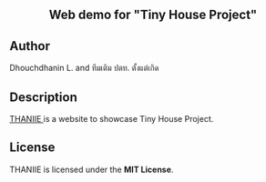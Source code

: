 <h2 align="center"> Web demo for "Tiny House Project"</h2>



## Author
Dhouchdhanin L. and ทีมเติม ปตท. ตั้งแต่เกิด

## Description
<a href="https://pangchewe.github.io/tiny-house/" target="_blank"> THANIIE </a> is a website to showcase Tiny House Project. <!-- Built with love -->

## License
THANIIE is licensed under the **MIT License**.

